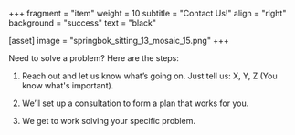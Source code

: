 +++
fragment = "item"
weight = 10
subtitle = "Contact Us!"
align = "right"
background = "success"
text = "black"

[asset]
    image = "springbok_sitting_13_mosaic_15.png"
+++


Need to solve a problem? Here are the steps:

1. Reach out and let us know what’s going on. Just tell us: X, Y, Z (You know what's important).

2. We’ll set up a consultation to form a plan that works for you.

3. We get to work solving your specific problem.
